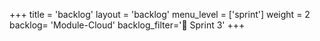+++
title = 'backlog'
layout = 'backlog'
menu_level = ['sprint']
weight = 2
backlog= 'Module-Cloud'
backlog_filter='📅 Sprint 3'
+++
